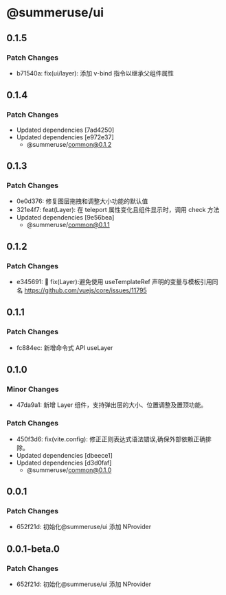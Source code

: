 # @summeruse/ui

## 0.1.5

### Patch Changes

- b71540a: fix(ui/layer): 添加 v-bind 指令以继承父组件属性

## 0.1.4

### Patch Changes

- Updated dependencies [7ad4250]
- Updated dependencies [e972e37]
  - @summeruse/common@0.1.2

## 0.1.3

### Patch Changes

- 0e0d376: 修复图层拖拽和调整大小功能的默认值
- 321e4f7: feat(Layer): 在 teleport 属性变化且组件显示时，调用 check 方法
- Updated dependencies [9e56bea]
  - @summeruse/common@0.1.1

## 0.1.2

### Patch Changes

- e345691: 🐞 fix(Layer):避免使用 useTemplateRef 声明的变量与模板引用同名 https://github.com/vuejs/core/issues/11795

## 0.1.1

### Patch Changes

- fc884ec: 新增命令式 API useLayer

## 0.1.0

### Minor Changes

- 47da9a1: 新增 Layer 组件，支持弹出层的大小、位置调整及置顶功能。

### Patch Changes

- 450f3d6: fix(vite.config): 修正正则表达式语法错误,确保外部依赖正确排除。
- Updated dependencies [dbeece1]
- Updated dependencies [d3d0faf]
  - @summeruse/common@0.1.0

## 0.0.1

### Patch Changes

- 652f21d: 初始化@summeruse/ui 添加 NProvider

## 0.0.1-beta.0

### Patch Changes

- 652f21d: 初始化@summeruse/ui 添加 NProvider
